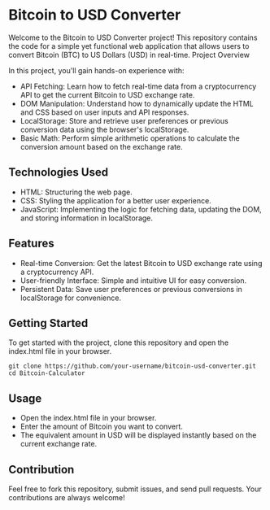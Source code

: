 # Bitcoin to USD Converter

Welcome to the Bitcoin to USD Converter project! This repository contains the code for a simple yet functional web application that allows users to convert Bitcoin (BTC) to US Dollars (USD) in real-time.
Project Overview

In this project, you'll gain hands-on experience with:

- API Fetching: Learn how to fetch real-time data from a cryptocurrency API to get the current Bitcoin to USD exchange rate.
- DOM Manipulation: Understand how to dynamically update the HTML and CSS based on user inputs and API responses.
- LocalStorage: Store and retrieve user preferences or previous conversion data using the browser's localStorage.
- Basic Math: Perform simple arithmetic operations to calculate the conversion amount based on the exchange rate.

## Technologies Used

- HTML: Structuring the web page.
- CSS: Styling the application for a better user experience.
- JavaScript: Implementing the logic for fetching data, updating the DOM, and storing information in localStorage.

## Features

- Real-time Conversion: Get the latest Bitcoin to USD exchange rate using a cryptocurrency API.
- User-friendly Interface: Simple and intuitive UI for easy conversion.
- Persistent Data: Save user preferences or previous conversions in localStorage for convenience.

## Getting Started

To get started with the project, clone this repository and open the index.html file in your browser.

```
git clone https://github.com/your-username/bitcoin-usd-converter.git
cd Bitcoin-Calculator
```
## Usage

- Open the index.html file in your browser.
- Enter the amount of Bitcoin you want to convert.
- The equivalent amount in USD will be displayed instantly based on the current exchange rate.

## Contribution

Feel free to fork this repository, submit issues, and send pull requests. Your contributions are always welcome!